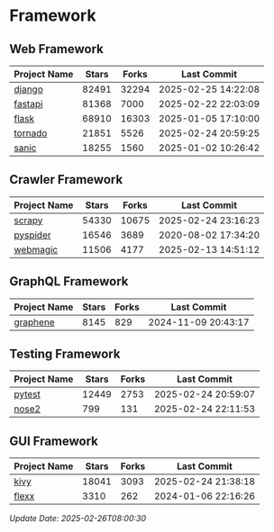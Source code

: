 # Framework

## Web Framework
| Project Name | Stars | Forks | Last Commit |
| ------------ | ----- | ----- | ----------- |
| [django](https://github.com/django/django) | 82491 | 32294 | 2025-02-25 14:22:08 |
| [fastapi](https://github.com/fastapi/fastapi) | 81368 | 7000 | 2025-02-22 22:03:09 |
| [flask](https://github.com/pallets/flask) | 68910 | 16303 | 2025-01-05 17:10:00 |
| [tornado](https://github.com/tornadoweb/tornado) | 21851 | 5526 | 2025-02-24 20:59:25 |
| [sanic](https://github.com/sanic-org/sanic) | 18255 | 1560 | 2025-01-02 10:26:42 |

## Crawler Framework
| Project Name | Stars | Forks | Last Commit |
| ------------ | ----- | ----- | ----------- |
| [scrapy](https://github.com/scrapy/scrapy) | 54330 | 10675 | 2025-02-24 23:16:23 |
| [pyspider](https://github.com/binux/pyspider) | 16546 | 3689 | 2020-08-02 17:34:20 |
| [webmagic](https://github.com/code4craft/webmagic) | 11506 | 4177 | 2025-02-13 14:51:12 |

## GraphQL Framework
| Project Name | Stars | Forks | Last Commit |
| ------------ | ----- | ----- | ----------- |
| [graphene](https://github.com/graphql-python/graphene) | 8145 | 829 | 2024-11-09 20:43:17 |

## Testing Framework
| Project Name | Stars | Forks | Last Commit |
| ------------ | ----- | ----- | ----------- |
| [pytest](https://github.com/pytest-dev/pytest) | 12449 | 2753 | 2025-02-24 20:59:07 |
| [nose2](https://github.com/nose-devs/nose2) | 799 | 131 | 2025-02-24 22:11:53 |

## GUI Framework
| Project Name | Stars | Forks | Last Commit |
| ------------ | ----- | ----- | ----------- |
| [kivy](https://github.com/kivy/kivy) | 18041 | 3093 | 2025-02-24 21:38:18 |
| [flexx](https://github.com/flexxui/flexx) | 3310 | 262 | 2024-01-06 22:16:26 |

*Update Date: 2025-02-26T08:00:30*